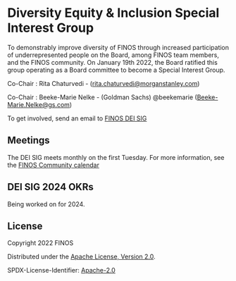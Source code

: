 # Diversity Equity & Inclusion Special Interest Group

To demonstrably improve diversity of FINOS through increased participation of underrepresented people on the Board, among FINOS team members, and the FINOS community.  On January 19th 2022, the Board ratified this group operating as a Board committee to become a Special Interest Group.  

Co-Chair : Rita Chaturvedi - (rita.chaturvedi@morganstanley.com)

Co-Chair : Beeke-Marie Nelke - (Goldman Sachs) @beekemarie (Beeke-Marie.Nelke@gs.com)

To get involved, send an email to [FINOS DEI SIG](mailto:diversity-inclusion-committee@finos.org)

## Meetings

The DEI SIG meets monthly on the first Tuesday. For more information, see the [FINOS Community calendar](https://www.finos.org/finos-community-calendar)

## DEI SIG 2024 OKRs

Being worked on for 2024.


## License

Copyright 2022 FINOS

Distributed under the [Apache License, Version 2.0](http://www.apache.org/licenses/LICENSE-2.0).

SPDX-License-Identifier: [Apache-2.0](https://spdx.org/licenses/Apache-2.0)


